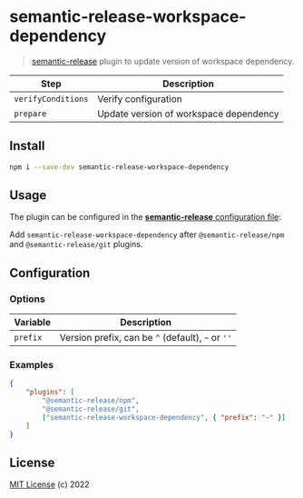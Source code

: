# semantic-release-workspace-dependency

> [semantic-release](https://github.com/semantic-release/semantic-release) plugin to update version of workspace dependency.

| Step               | Description                            |
| ------------------ | -------------------------------------- |
| `verifyConditions` | Verify configuration                   |
| `prepare`          | Update version of workspace dependency |

## Install

```bash
npm i --save-dev semantic-release-workspace-dependency
```

## Usage

The plugin can be configured in the [**semantic-release** configuration file](https://github.com/semantic-release/semantic-release/blob/master/docs/usage/configuration.md#configuration):

Add `semantic-release-workspace-dependency` after `@semantic-release/npm` and `@semantic-release/git` plugins.

## Configuration

### Options

| Variable | Description                                       |
| -------- | ------------------------------------------------- |
| `prefix` | Version prefix, can be `^` (default), `~` or `''` |

### Examples

```json
{
	"plugins": [
		"@semantic-release/npm",
		"@semantic-release/git",
		["semantic-release-workspace-dependency", { "prefix": "~" }]
	]
}
```

## License

[MIT License](https://opensource.org/licenses/MIT) (c) 2022
